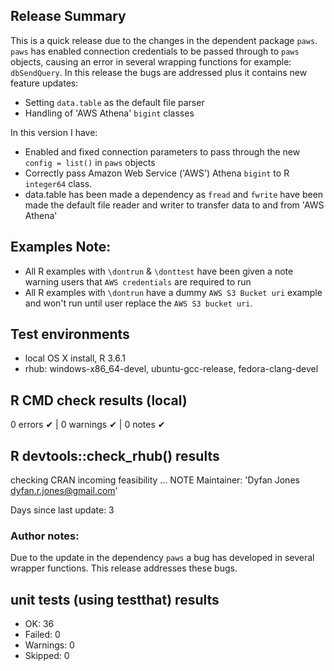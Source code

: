 ## Release Summary
This is a quick release due to the changes in the dependent package `paws`. `paws` has enabled connection credentials to be passed through to `paws` objects, causing an error in several wrapping functions for example: `dbSendQuery`. In this release the bugs are addressed plus it contains new feature updates: 

* Setting `data.table` as the default file parser
* Handling of 'AWS Athena' `bigint` classes

In this version I have:

* Enabled and fixed connection parameters to pass through the new `config = list()` in `paws` objects
* Correctly pass Amazon Web Service ('AWS') Athena `bigint` to R `integer64` class.
* data.table has been made a dependency as `fread` and `fwrite` have been made the default file reader and writer to transfer data to and from 'AWS Athena'

## Examples Note:
* All R examples with `\dontrun` & `\donttest` have been given a note warning users that `AWS credentials` are required to run
* All R examples with `\dontrun` have a dummy `AWS S3 Bucket uri` example and won't run until user replace the `AWS S3 bucket uri`.

## Test environments
* local OS X install, R 3.6.1
* rhub: windows-x86_64-devel, ubuntu-gcc-release, fedora-clang-devel

## R CMD check results (local)
0 errors ✔ | 0 warnings ✔ | 0 notes ✔

## R devtools::check_rhub() results
checking CRAN incoming feasibility ... NOTE
  Maintainer: 'Dyfan Jones <dyfan.r.jones@gmail.com>'
  
  Days since last update: 3
  
### Author notes:
Due to the update in the dependency `paws` a bug has developed in several wrapper functions. This release addresses these bugs.

## unit tests (using testthat) results
* OK:       36
* Failed:   0
* Warnings: 0
* Skipped:  0